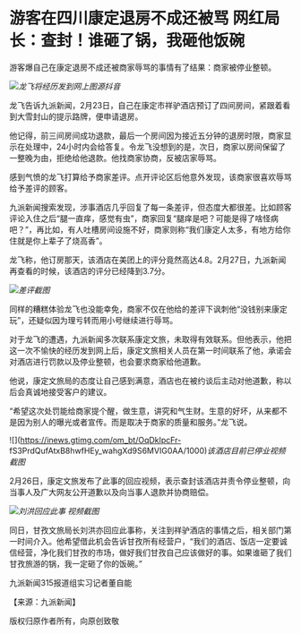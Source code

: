 # 游客在四川康定退房不成还被骂 网红局长：查封！谁砸了锅，我砸他饭碗

游客爆自己在康定退房不成还被商家辱骂的事情有了结果：商家被停业整顿。

![](https://inews.gtimg.com/om_bt/O4Axz1DHer4RAYcd35tHkvm3zYcl5b9FdMMQGGsiJj5Y0AA/1000)_龙飞将经历发到网上图源抖音_

龙飞告诉九派新闻，2月23日，自己在康定市祥驴酒店预订了四间房间，紧跟着看到大雪封山的提示路牌，便申请退房。

他记得，前三间房间成功退款，最后一个房间因为接近五分钟的退房时限，商家显示在处理中，24小时内会给答复。令龙飞没想到的是，次日，商家以房间保留了一整晚为由，拒绝给他退款。他找商家协商，反被店家辱骂。

感到气愤的龙飞打算给予商家差评。点开评论区后他意外发现，该商家很喜欢辱骂给予差评的顾客。

九派新闻搜索发现，涉事酒店几乎回复了每一条差评，但态度大都很差。比如顾客评论入住之后“腿一直痒，感觉有虫”，商家回复“腿痒是吧？可能是得了啥怪病吧？”，再比如，有人吐槽房间设施不好，商家则称“我们康定人太多，有地方给你住就是你上辈子了烧高香”。

龙飞称，他订房那天，该酒店在美团上的评分竟然高达4.8。2月27日，九派新闻再查看的时候，该酒店的评分已经降到3.7分。

![](https://inews.gtimg.com/om_bt/Os1ZcCTTeiyVx8XCNBOQDNWuaeGxQKGhDS38UuhZmPj7sAA/1000)_差评截图_

同样的糟糕体验龙飞也没能幸免，商家不仅在他给的差评下讽刺他“没钱别来康定玩”，还疑似因为理亏转而用小号继续进行辱骂。

对于龙飞的遭遇，九派新闻多次联系康定文旅，未取得有效联系。但他表示，他把这一次不愉快的经历发到网上后，康定文旅相关人员在第一时间联系了他，承诺会对酒店进行罚款以及停业整顿，也会要求商家给他道歉。

他说，康定文旅局的态度让自己感到满意，酒店也在被约谈后主动对他道歉，称以后会真诚地接受客户的建议。

“希望这次处罚能给商家提个醒，做生意，讲究和气生财。生意的好坏，从来都不是因为别人的曝光或者宣传。而是取决于商家的质量和服务。”龙飞说。

![](https://inews.gtimg.com/om_bt/OqDkIpcFr-
fS3PrdQufAtxB8hwfHEy_wahgXd9S6MVIG0AA/1000)_该酒店目前已停业视频截图_

2月26日，康定文旅发布了此事的回应视频，表示查封该酒店并责令停业整顿，向当事人及广大网友公开道歉以及向当事人退款并协商赔偿。

![](https://inews.gtimg.com/om_bt/Olcb2t4mQpZZ4dAow1A9wAbD0XtfUaIklWwWg3hoF2A_sAA/1000)_刘洪回应此事
视频截图_

同日，甘孜文旅局长刘洪亦回应此事称，关注到祥驴酒店的事情之后，相关部门第一时间介入。他希望借此机会告诉甘孜所有经营户，“我们的酒店、饭店一定要诚信经营，净化我们甘孜的市场，做好我们甘孜自己应该做好的事。如果谁砸了我们甘孜旅游的锅，我一定砸了你的饭碗。”

九派新闻315报道组实习记者董自能

【来源：九派新闻】

版权归原作者所有，向原创致敬

